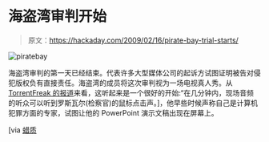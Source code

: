 # 海盗湾审判开始

> 原文：<https://hackaday.com/2009/02/16/pirate-bay-trial-starts/>

![piratebay](img/0a886d788c287c27ece06863ced5c7f5.png "piratebay")

海盗湾审判的第一天已经结束。代表许多大型媒体公司的起诉方试图证明被告对侵犯版权负有直接责任。海盗湾的成员将这次审判视为一场电视真人秀。从 [TorrentFreak 的报道](http://torrentfreak.com/the-pirate-bay-trial-first-day-in-court/ "The Pirate Bay Trial - First Day in Court | TorrentFreak")来看，这听起来是一个很好的开始:“在几分钟内，现场音频的听众可以听到罗斯瓦尔(检察官)的鼠标点击声。]，他早些时候声称自己是计算机犯罪方面的专家，试图让他的 PowerPoint 演示文稿出现在屏幕上。

[via [蜡质](http://waxy.org/links/ "Links Miniblog")